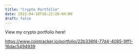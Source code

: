 ```yaml
---
title: "Crypto Portfolio"
date: 2021-04-18T16:22:28-04:00
draft: false
---
```


View my crypto portfolio here!

https://www.cointracker.io/portfolio/22b336f4-77d4-4085-9ff1-16dac5494939